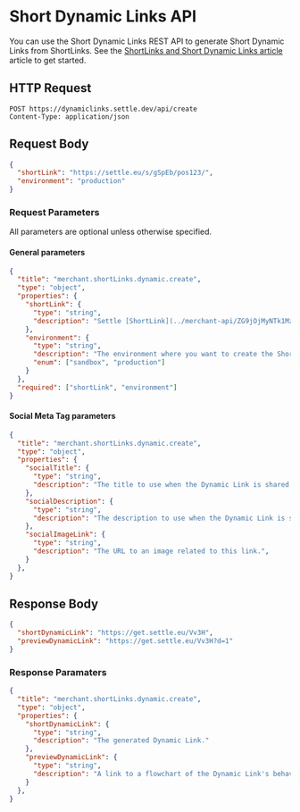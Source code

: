 # Short Dynamic Links API

You can use the Short Dynamic Links REST API to generate Short Dynamic Links from ShortLinks. See the [ShortLinks and Short Dynamic Links article](../merchant-api/ZG9jOjMyNTk1MzQx-short-links#short-dynamic-links) article to get started.

## HTTP Request

```http
POST https://dynamiclinks.settle.dev/api/create
Content-Type: application/json
```

## Request Body

```json title="Specify the Dynamic Link parameters as a JSON object"
{
  "shortLink": "https://settle.eu/s/gSpEb/pos123/",
  "environment": "production"
}
```

### Request Parameters

All parameters are optional unless otherwise specified.

#### General parameters

```json json_schema
{
  "title": "merchant.shortLinks.dynamic.create",
  "type": "object",
  "properties": {
    "shortLink": {
      "type": "string",
      "description": "Settle [ShortLink](../merchant-api/ZG9jOjMyNTk1MzQx-short-links)."
    },
    "environment": {
      "type": "string",
      "description": "The environment where you want to create the Short Dynamic Link.",
      "enum": ["sandbox", "production"]
    }
  },
  "required": ["shortLink", "environment"]
}
```

#### Social Meta Tag parameters

```json json_schema
{
  "title": "merchant.shortLinks.dynamic.create",
  "type": "object",
  "properties": {
    "socialTitle": {
      "type": "string",
      "description": "The title to use when the Dynamic Link is shared in a social post."
    },
    "socialDescription": {
      "type": "string",
      "description": "The description to use when the Dynamic Link is shared in a social post.",
    },
    "socialImageLink": {
      "type": "string",
      "description": "The URL to an image related to this link.",
    }
  },
}
```

## Response Body

```json title="The response to a request is a JSON object"
{
  "shortDynamicLink": "https://get.settle.eu/Vv3H",
  "previewDynamicLink": "https://get.settle.eu/Vv3H?d=1"
}
```

### Response Paramaters

```json json_schema
{
  "title": "merchant.shortLinks.dynamic.create",
  "type": "object",
  "properties": {
    "shortDynamicLink": {
      "type": "string",
      "description": "The generated Dynamic Link."
    },
    "previewDynamicLink": {
      "type": "string",
      "description": "A link to a flowchart of the Dynamic Link's behavior.",
    }
  },
}
```
